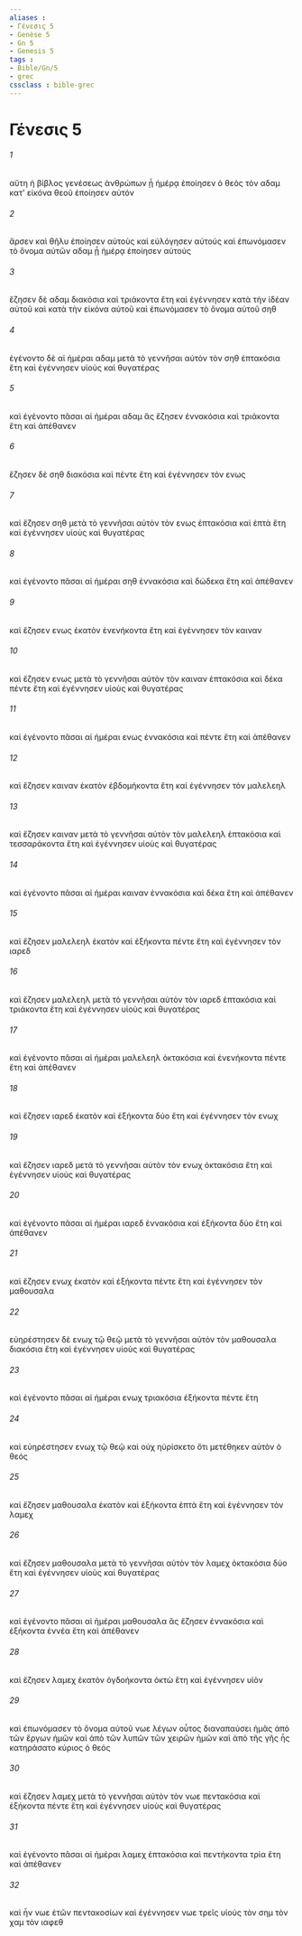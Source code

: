 ```yaml
---
aliases : 
- Γένεσις 5
- Genèse 5
- Gn 5
- Genesis 5
tags : 
- Bible/Gn/5
- grec
cssclass : bible-grec
---
```


# Γένεσις 5

###### 1
αὕτη ἡ βίβλος γενέσεως ἀνθρώπων ᾗ ἡμέρᾳ ἐποίησεν ὁ θεὸς τὸν αδαμ κατ' εἰκόνα θεοῦ ἐποίησεν αὐτόν
###### 2
ἄρσεν καὶ θῆλυ ἐποίησεν αὐτοὺς καὶ εὐλόγησεν αὐτούς καὶ ἐπωνόμασεν τὸ ὄνομα αὐτῶν αδαμ ᾗ ἡμέρᾳ ἐποίησεν αὐτούς
###### 3
ἔζησεν δὲ αδαμ διακόσια καὶ τριάκοντα ἔτη καὶ ἐγέννησεν κατὰ τὴν ἰδέαν αὐτοῦ καὶ κατὰ τὴν εἰκόνα αὐτοῦ καὶ ἐπωνόμασεν τὸ ὄνομα αὐτοῦ σηθ
###### 4
ἐγένοντο δὲ αἱ ἡμέραι αδαμ μετὰ τὸ γεννῆσαι αὐτὸν τὸν σηθ ἑπτακόσια ἔτη καὶ ἐγέννησεν υἱοὺς καὶ θυγατέρας
###### 5
καὶ ἐγένοντο πᾶσαι αἱ ἡμέραι αδαμ ἃς ἔζησεν ἐννακόσια καὶ τριάκοντα ἔτη καὶ ἀπέθανεν
###### 6
ἔζησεν δὲ σηθ διακόσια καὶ πέντε ἔτη καὶ ἐγέννησεν τὸν ενως
###### 7
καὶ ἔζησεν σηθ μετὰ τὸ γεννῆσαι αὐτὸν τὸν ενως ἑπτακόσια καὶ ἑπτὰ ἔτη καὶ ἐγέννησεν υἱοὺς καὶ θυγατέρας
###### 8
καὶ ἐγένοντο πᾶσαι αἱ ἡμέραι σηθ ἐννακόσια καὶ δώδεκα ἔτη καὶ ἀπέθανεν
###### 9
καὶ ἔζησεν ενως ἑκατὸν ἐνενήκοντα ἔτη καὶ ἐγέννησεν τὸν καιναν
###### 10
καὶ ἔζησεν ενως μετὰ τὸ γεννῆσαι αὐτὸν τὸν καιναν ἑπτακόσια καὶ δέκα πέντε ἔτη καὶ ἐγέννησεν υἱοὺς καὶ θυγατέρας
###### 11
καὶ ἐγένοντο πᾶσαι αἱ ἡμέραι ενως ἐννακόσια καὶ πέντε ἔτη καὶ ἀπέθανεν
###### 12
καὶ ἔζησεν καιναν ἑκατὸν ἑβδομήκοντα ἔτη καὶ ἐγέννησεν τὸν μαλελεηλ
###### 13
καὶ ἔζησεν καιναν μετὰ τὸ γεννῆσαι αὐτὸν τὸν μαλελεηλ ἑπτακόσια καὶ τεσσαράκοντα ἔτη καὶ ἐγέννησεν υἱοὺς καὶ θυγατέρας
###### 14
καὶ ἐγένοντο πᾶσαι αἱ ἡμέραι καιναν ἐννακόσια καὶ δέκα ἔτη καὶ ἀπέθανεν
###### 15
καὶ ἔζησεν μαλελεηλ ἑκατὸν καὶ ἑξήκοντα πέντε ἔτη καὶ ἐγέννησεν τὸν ιαρεδ
###### 16
καὶ ἔζησεν μαλελεηλ μετὰ τὸ γεννῆσαι αὐτὸν τὸν ιαρεδ ἑπτακόσια καὶ τριάκοντα ἔτη καὶ ἐγέννησεν υἱοὺς καὶ θυγατέρας
###### 17
καὶ ἐγένοντο πᾶσαι αἱ ἡμέραι μαλελεηλ ὀκτακόσια καὶ ἐνενήκοντα πέντε ἔτη καὶ ἀπέθανεν
###### 18
καὶ ἔζησεν ιαρεδ ἑκατὸν καὶ ἑξήκοντα δύο ἔτη καὶ ἐγέννησεν τὸν ενωχ
###### 19
καὶ ἔζησεν ιαρεδ μετὰ τὸ γεννῆσαι αὐτὸν τὸν ενωχ ὀκτακόσια ἔτη καὶ ἐγέννησεν υἱοὺς καὶ θυγατέρας
###### 20
καὶ ἐγένοντο πᾶσαι αἱ ἡμέραι ιαρεδ ἐννακόσια καὶ ἑξήκοντα δύο ἔτη καὶ ἀπέθανεν
###### 21
καὶ ἔζησεν ενωχ ἑκατὸν καὶ ἑξήκοντα πέντε ἔτη καὶ ἐγέννησεν τὸν μαθουσαλα
###### 22
εὐηρέστησεν δὲ ενωχ τῷ θεῷ μετὰ τὸ γεννῆσαι αὐτὸν τὸν μαθουσαλα διακόσια ἔτη καὶ ἐγέννησεν υἱοὺς καὶ θυγατέρας
###### 23
καὶ ἐγένοντο πᾶσαι αἱ ἡμέραι ενωχ τριακόσια ἑξήκοντα πέντε ἔτη
###### 24
καὶ εὐηρέστησεν ενωχ τῷ θεῷ καὶ οὐχ ηὑρίσκετο ὅτι μετέθηκεν αὐτὸν ὁ θεός
###### 25
καὶ ἔζησεν μαθουσαλα ἑκατὸν καὶ ἑξήκοντα ἑπτὰ ἔτη καὶ ἐγέννησεν τὸν λαμεχ
###### 26
καὶ ἔζησεν μαθουσαλα μετὰ τὸ γεννῆσαι αὐτὸν τὸν λαμεχ ὀκτακόσια δύο ἔτη καὶ ἐγέννησεν υἱοὺς καὶ θυγατέρας
###### 27
καὶ ἐγένοντο πᾶσαι αἱ ἡμέραι μαθουσαλα ἃς ἔζησεν ἐννακόσια καὶ ἑξήκοντα ἐννέα ἔτη καὶ ἀπέθανεν
###### 28
καὶ ἔζησεν λαμεχ ἑκατὸν ὀγδοήκοντα ὀκτὼ ἔτη καὶ ἐγέννησεν υἱὸν
###### 29
καὶ ἐπωνόμασεν τὸ ὄνομα αὐτοῦ νωε λέγων οὗτος διαναπαύσει ἡμᾶς ἀπὸ τῶν ἔργων ἡμῶν καὶ ἀπὸ τῶν λυπῶν τῶν χειρῶν ἡμῶν καὶ ἀπὸ τῆς γῆς ἧς κατηράσατο κύριος ὁ θεός
###### 30
καὶ ἔζησεν λαμεχ μετὰ τὸ γεννῆσαι αὐτὸν τὸν νωε πεντακόσια καὶ ἑξήκοντα πέντε ἔτη καὶ ἐγέννησεν υἱοὺς καὶ θυγατέρας
###### 31
καὶ ἐγένοντο πᾶσαι αἱ ἡμέραι λαμεχ ἑπτακόσια καὶ πεντήκοντα τρία ἔτη καὶ ἀπέθανεν
###### 32
καὶ ἦν νωε ἐτῶν πεντακοσίων καὶ ἐγέννησεν νωε τρεῖς υἱούς τὸν σημ τὸν χαμ τὸν ιαφεθ
